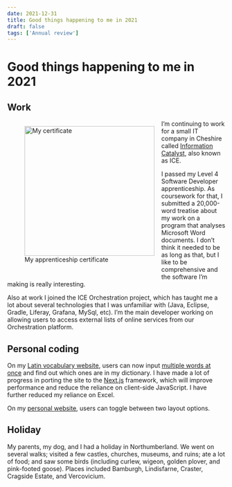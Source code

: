 ```yaml
---
date: 2021-12-31
title: Good things happening to me in 2021
draft: false
tags: ['Annual review']
---
```


# Good things happening to me in 2021

<style>
    @media screen and (min-width: 600px) {
        figure {
            float: left; margin-right: 1rem; margin-bottom: 1.5rem;
        }
    }
</style>

## Work

<figure>
<img width="300" style="aspect-ratio: 210/297;" alt="My certificate" src="images/apprenticeship-certificate.webp"/>
<figcaption>My apprenticeship certificate</figcaption>
</figure>

I’m continuing to work for a small IT company in Cheshire called [Information Catalyst](https://www.duncanritchie.co.uk/code#employment), also known as ICE.

I passed my Level 4 Software Developer apprenticeship. As coursework for that, I submitted a 20,000-word treatise about my work on a program that analyses Microsoft Word documents. I don’t think it needed to be as long as that, but I like to be comprehensive and the software I’m making is really interesting.

Also at work I joined the ICE Orchestration project, which has taught me a lot about several technologies that I was unfamiliar with (Java, Eclipse, Gradle, Liferay, Grafana, MySql, etc). I’m the main developer working on allowing users to access external lists of online services from our Orchestration platform.

## Personal coding

On my [Latin vocabulary website](https://www.velut.co.uk), users can now input [multiple words at once](https://www.velut.co.uk/many) and find out which ones are in my dictionary. I have made a lot of progress in porting the site to the [Next.js](https://nextjs.org/) framework, which will improve performance and reduce the reliance on client-side JavaScript. I have further reduced my reliance on Excel.

On my [personal website](https://www.duncanritchie.co.uk), users can toggle between two layout options.

## Holiday

My parents, my dog, and I had a holiday in Northumberland. We went on several walks; visited a few castles, churches, museums, and ruins; ate a lot of food; and saw some birds (including curlew, wigeon, golden plover, and pink-footed goose). Places included Bamburgh, Lindisfarne, Craster, Cragside Estate, and Vercovicium.
